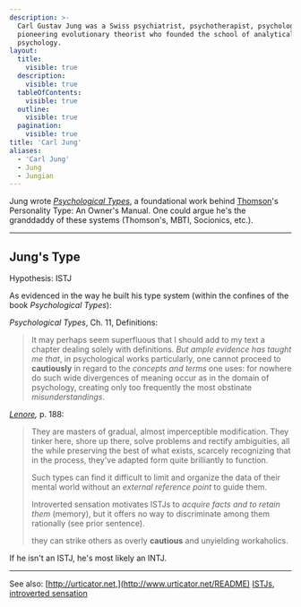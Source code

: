 ```yaml
---
description: >-
  Carl Gustav Jung was a Swiss psychiatrist, psychotherapist, psychologist and
  pioneering evolutionary theorist who founded the school of analytical
  psychology.
layout:
  title:
    visible: true
  description:
    visible: true
  tableOfContents:
    visible: true
  outline:
    visible: true
  pagination:
    visible: true
title: 'Carl Jung'
aliases:
  - 'Carl Jung'
  - Jung
  - Jungian
---
```


Jung wrote [_Psychological Types_](https://www.amazon.ca/Psychological-Types-Carl-Jung/dp/1138687421), a foundational work behind [Thomson](/wiki/people-and-systems/lenore-thomson)'s Personality Type: An Owner's Manual. One could argue he's the granddaddy of these systems (Thomson's, MBTI, Socionics, etc.).

---

## Jung's Type

Hypothesis: ISTJ

As evidenced in the way he built his type system (within the confines of the book _Psychological Types_):

_Psychological Types_, Ch. 11, Definitions:

> It may perhaps seem superfluous that I should add to my text a chapter dealing solely with definitions. _But ample evidence has taught me that_, in psychological works particularly, one cannot proceed to **cautiously** in regard to the _concepts and terms_ one uses: for nowhere do such wide divergences of meaning occur as in the domain of psychology, creating only too frequently the most obstinate _misunderstandings_.

[_Lenore_](/wiki/people-and-systems/lenore-thomson)_,_ p. 188:

> They are masters of gradual, almost imperceptible modification. They tinker here, shore up there, solve problems and rectify ambiguities, all the while preserving the best of what exists, scarcely recognizing that in the process, they've adapted form quite brilliantly to function.
>
> Such types can find it difficult to limit and organize the data of their mental world without an _external reference point_ to guide them.
>
> Introverted sensation motivates ISTJs to _acquire facts and to retain them_ (memory), but it offers no way to discriminate among them rationally (see prior sentence).
>
> they can strike others as overly **cautious** and unyielding workaholics.

If he isn't an ISTJ, he's most likely an INTJ.

---

See also: [http://urticator.net,](http://www.urticator.net/README) [ISTJs](https://web.archive.org/web/20071215001911/http://greenlightwiki.com/lenore-exegesis/ISTJs), [introverted sensation](/wiki/function-attitude/attitudes/introverted-sensing)
